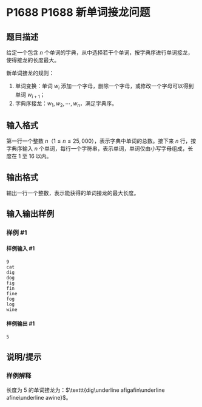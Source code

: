 # P1688 P1688 新单词接龙问题

## 题目描述

给定一个包含 $n$ 个单词的字典，从中选择若干个单词，按字典序进行单词接龙，使得接龙的长度最大。

新单词接龙的规则：

1. 单词变换：单词 $w_i$ 添加一个字母，删除一个字母，或修改一个字母可以得到单词 $w_{i+1}$；
2. 字典序接龙：$w_1,w_2,\cdots,w_n$，满足字典序。

## 输入格式

第一行一个整数 $n$（$1 \le n \le 25,000$），表示字典中单词的总数。接下来 $n$ 行，按字典序输入 $n$ 个单词，每行一个字符串，表示单词，单词仅由小写字母组成，长度在 $1$ 至 $16$ 以内。

## 输出格式

输出一行一个整数，表示能获得的单词接龙的最大长度。

## 输入输出样例

### 样例 #1

#### 样例输入 #1

```
9
cat
dig
dog
fig
fin
fine
fog
log
wine
```

#### 样例输出 #1

```
5
```

## 说明/提示

### 样例解释

长度为 $5$ 的单词接龙为：$\texttt{dig\underline afigafin\underline afine\underline awine}$。
